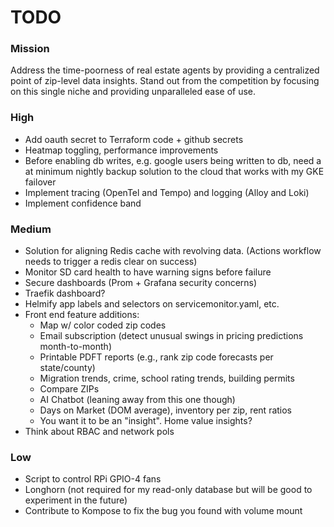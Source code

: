 # TODO

### Mission
Address the time-poorness of real estate agents by providing a centralized point of zip-level data insights. Stand out from the competition by focusing on this single niche and providing unparalleled ease of use. 

### High 
- Add oauth secret to Terraform code + github secrets
- Heatmap toggling, performance improvements
- Before enabling db writes, e.g. google users being written to db, need a at minimum nightly backup solution to the cloud that works with my GKE failover
- Implement tracing (OpenTel and Tempo) and logging (Alloy and Loki)
- Implement confidence band

### Medium
- Solution for aligning Redis cache with revolving data. (Actions workflow needs to trigger a redis clear on success)
- Monitor SD card health to have warning signs before failure
- Secure dashboards (Prom + Grafana security concerns)
- Traefik dashboard?
- Helmify app labels and selectors on servicemonitor.yaml, etc. 
- Front end feature additions:
	- Map w/ color coded zip codes
	- Email subscription (detect unusual swings in pricing predictions month-to-month)
	- Printable PDFT reports (e.g., rank zip code forecasts per state/county)
	- Migration trends, crime, school rating trends, building permits
	- Compare ZIPs 
	- AI Chatbot (leaning away from this one though)
	- Days on Market (DOM average), inventory per zip, rent ratios
	- You want it to be an "insight". Home value insights? 
- Think about RBAC and network pols

### Low
- Script to control RPi GPIO-4 fans
- Longhorn (not required for my read-only database but will be good to experiment in the future)
- Contribute to Kompose to fix the bug you found with volume mount

